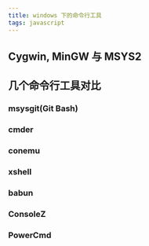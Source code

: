 ```yaml
---
title: windows 下的命令行工具
tags: javascript
---
```


## Cygwin, MinGW 与 MSYS2

## 几个命令行工具对比
### msysgit(Git Bash)
### cmder
### conemu
### xshell
### babun
### ConsoleZ
### PowerCmd
